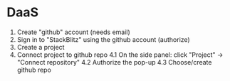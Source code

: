 # DaaS

1. Create "github" account (needs email)
2. Sign in to "StackBlitz" using the github account (authorize)
3. Create a project
4. Connect project to github repo
	4.1 On the side panel: click "Project" -> "Connect repository"
	4.2 Authorize the pop-up
	4.3 Choose/create github repo

